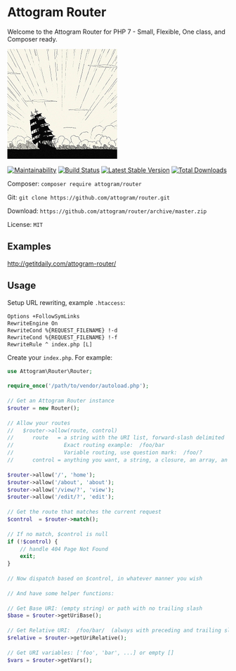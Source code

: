 # Attogram Router

Welcome to the Attogram Router 
for PHP 7 - Small, Flexible, One class, and Composer ready.

[![Attogram Router](https://raw.githubusercontent.com/attogram/router/master/examples/attogram.router.250.png)](https://github.com/attogram/router)

[![Maintainability](https://api.codeclimate.com/v1/badges/95f2868eeb1ed710b794/maintainability)](https://codeclimate.com/github/attogram/router/maintainability)
[![Build Status](https://travis-ci.org/attogram/router.svg?branch=master)](https://travis-ci.org/attogram/router)
[![Latest Stable Version](https://poser.pugx.org/attogram/router/v/stable)](https://packagist.org/packages/attogram/router)
[![Total Downloads](https://poser.pugx.org/attogram/router/downloads)](https://packagist.org/packages/attogram/router)

Composer: `composer require attogram/router`

Git: `git clone https://github.com/attogram/router.git`

Download: `https://github.com/attogram/router/archive/master.zip`

License: `MIT`

## Examples

http://getitdaily.com/attogram-router/

## Usage

Setup URL rewriting, example `.htaccess`:
```
Options +FollowSymLinks
RewriteEngine On
RewriteCond %{REQUEST_FILENAME} !-d
RewriteCond %{REQUEST_FILENAME} !-f
RewriteRule ^ index.php [L]
```

Create your `index.php`.  For example:
```php
use Attogram\Router\Router;

require_once('/path/to/vendor/autoload.php');

// Get an Attogram Router instance
$router = new Router();

// Allow your routes
//   $router->allow(route, control)
//      route   = a string with the URI list, forward-slash delimited
//                Exact routing example:  /foo/bar
//                Variable routing, use question mark:  /foo/?
//      control = anything you want, a string, a closure, an array, an object, whatever

$router->allow('/', 'home');
$router->allow('/about', 'about');
$router->allow('/view/?', 'view');
$router->allow('/edit/?', 'edit');

// Get the route that matches the current request
$control  = $router->match(); 

// If no match, $control is null
if (!$control) {
    // handle 404 Page Not Found
    exit;
}

// Now dispatch based on $control, in whatever manner you wish 

// And have some helper functions:

// Get Base URI: (empty string) or path with no trailing slash
$base = $router->getUriBase();

// Get Relative URI:  /foo/bar/  (always with preceding and trailing slash)
$relative = $router->getUriRelative(); 

// Get URI variables: ['foo', 'bar', ...] or empty []
$vars = $router->getVars(); 

```
